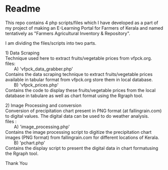 Readme
========

 <p>This repo contains 4 php scripts/files which I have developed as a part of my project of making an E-Learning Portal 
 for Farmers of Kerala and named tentatively as "Farmers Agricultural Inventory & Repository".</p>
 
 <p>I am dividing the files/scripts into two parts.</p>
 <p>1) Data Scraping  <br>Technique used here to extract fruits/vegetable prices from vfpck.org.
 <br>files:<br>
 &nbsp;&nbsp;&nbsp;&nbsp;&nbsp;&nbsp;&nbsp;A) 'vfpck_data_grabber.php'<br>
 Contains the data scraping technique to extract fruits/vegetable prices available in tabular format from vfpck.org  store them in local database. <br>
 &nbsp;&nbsp;&nbsp;&nbsp;&nbsp;&nbsp;&nbsp;B) 'vfpck_prices.php'<br>
 Contains the code to display these fruits/vegetable prices from the local database in tabulare as well as chart format   using the Rgraph tool.</p>
 <p>2) Image Processing and conversion <br>
 Conversion of precipitation chart present in PNG format (at fallingrain.com) to digital values. The digital data can be 
 used to do weather analysis.
 <br>files : <br>
 &nbsp;&nbsp;&nbsp;&nbsp;&nbsp;&nbsp;&nbsp;A) 'image_processing.php' <br>
 Contains the image processing script to digitize the precipitation chart images (PNG format) from fallingrain.com for different locations of Kerala.<br>
 &nbsp;&nbsp;&nbsp;&nbsp;&nbsp;&nbsp;&nbsp;B) 'pchart.php' <br>
 Contains the display script to present the digital data in chart formatusing the Rgraph tool.</p>
<p>Thank You</p>

